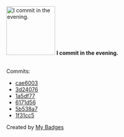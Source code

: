 <img src="https://github.com/my-badges/my-badges/blob/master/src/all-badges/time-of-commit/evening-commits.png?raw=true" alt="I commit in the evening." title="I commit in the evening." width="128">
<strong>I commit in the evening.</strong>
<br><br>

Commits:

- <a href="https://github.com/expr-lang/expr/commit/cae6003b4797768f5a18001bdccfa47aaeaeb6a4">cae6003</a>
- <a href="https://github.com/google/zx/commit/3d24076d8f25dcbd6805a01304ed03c57e81d545">3d24076</a>
- <a href="https://github.com/expr-lang/expr/commit/1a5df77b1313a7abf6a02f4977f8a27d38d91576">1a5df77</a>
- <a href="https://github.com/expr-lang/expr/commit/6171d560d7faf0513a2547542d92a9781a594100">6171d56</a>
- <a href="https://github.com/expr-lang/expr/commit/5b538a702257cf354bf175eb9f2f3905bb8bf118">5b538a7</a>
- <a href="https://github.com/expr-lang/expr/commit/1f31cc5a5e412d6444fc95a2aa414a8e2d2f3f8d">1f31cc5</a>


Created by <a href="https://github.com/my-badges/my-badges">My Badges</a>